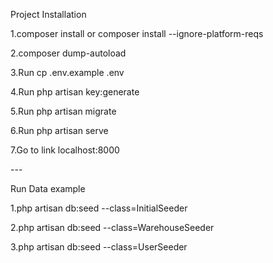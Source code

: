 <p>Project Installation</p>
<p>1.composer install or composer install --ignore-platform-reqs</p>
<p>2.composer dump-autoload</p>
<p>3.Run cp .env.example .env</p>
<p>4.Run php artisan key:generate</p>
<p>5.Run php artisan migrate</p>
<p>6.Run php artisan serve</p>
<p>7.Go to link localhost:8000</p>
<p>---</p>
<p>Run Data example</p>
<p>1.php artisan db:seed --class=InitialSeeder</p>
<p>2.php artisan db:seed --class=WarehouseSeeder</p>
<p>3.php artisan db:seed --class=UserSeeder</p>
